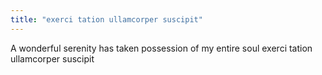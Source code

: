 ```yaml
---
title: "exerci tation ullamcorper suscipit"
---
```

A wonderful serenity has taken possession of my entire soul exerci tation ullamcorper suscipit
